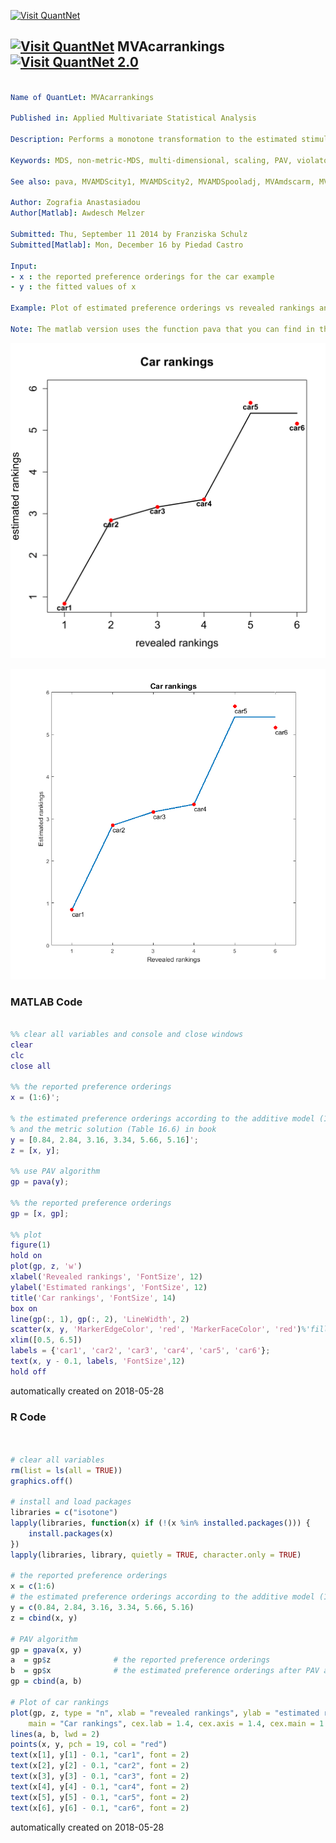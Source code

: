 [<img src="https://github.com/QuantLet/Styleguide-and-FAQ/blob/master/pictures/banner.png" width="888" alt="Visit QuantNet">](http://quantlet.de/)

## [<img src="https://github.com/QuantLet/Styleguide-and-FAQ/blob/master/pictures/qloqo.png" alt="Visit QuantNet">](http://quantlet.de/) **MVAcarrankings** [<img src="https://github.com/QuantLet/Styleguide-and-FAQ/blob/master/pictures/QN2.png" width="60" alt="Visit QuantNet 2.0">](http://quantlet.de/)

```yaml

Name of QuantLet: MVAcarrankings

Published in: Applied Multivariate Statistical Analysis

Description: Performs a monotone transformation to the estimated stimulus utilities of the car example by applying the pool-adjacent-violators (PAV) algorithm.

Keywords: MDS, non-metric-MDS, multi-dimensional, scaling, PAV, violators, Shepard-Kruskal, regression, plot, graphical representation

See also: pava, MVAMDScity1, MVAMDScity2, MVAMDSpooladj, MVAmdscarm, MVAnmdscar1, MVAnmdscar2, MVAnmdscar3, MVAMDSnonmstart, PAVAlgo

Author: Zografia Anastasiadou
Author[Matlab]: Awdesch Melzer

Submitted: Thu, September 11 2014 by Franziska Schulz
Submitted[Matlab]: Mon, December 16 by Piedad Castro

Input: 
- x : the reported preference orderings for the car example
- y : the fitted values of x

Example: Plot of estimated preference orderings vs revealed rankings and PAV fit.

Note: The matlab version uses the function pava that you can find in the quantlet with the same name.

```

![Picture1](MVAcarrankings.png)

![Picture2](MVAcarrankings_matlab.png)

### MATLAB Code
```matlab

%% clear all variables and console and close windows
clear
clc
close all

%% the reported preference orderings
x = (1:6)';

% the estimated preference orderings according to the additive model (16.1) 
% and the metric solution (Table 16.6) in book
y = [0.84, 2.84, 3.16, 3.34, 5.66, 5.16]';
z = [x, y];

%% use PAV algorithm
gp = pava(y);

%% the reported preference orderings
gp = [x, gp];

%% plot
figure(1)
hold on
plot(gp, z, 'w')
xlabel('Revealed rankings', 'FontSize', 12)
ylabel('Estimated rankings', 'FontSize', 12)
title('Car rankings', 'FontSize', 14)
box on
line(gp(:, 1), gp(:, 2), 'LineWidth', 2)
scatter(x, y, 'MarkerEdgeColor', 'red', 'MarkerFaceColor', 'red')%'filled', true)
xlim([0.5, 6.5])
labels = {'car1', 'car2', 'car3', 'car4', 'car5', 'car6'};
text(x, y - 0.1, labels, 'FontSize',12)
hold off

```

automatically created on 2018-05-28

### R Code
```r


# clear all variables
rm(list = ls(all = TRUE))
graphics.off()

# install and load packages
libraries = c("isotone")
lapply(libraries, function(x) if (!(x %in% installed.packages())) {
    install.packages(x)
})
lapply(libraries, library, quietly = TRUE, character.only = TRUE)

# the reported preference orderings
x = c(1:6)
# the estimated preference orderings according to the additive model (16.1) and the metric solution (Table 16.6) in MVA
y = c(0.84, 2.84, 3.16, 3.34, 5.66, 5.16)
z = cbind(x, y)

# PAV algorithm
gp = gpava(x, y)
a  = gp$z              # the reported preference orderings
b  = gp$x              # the estimated preference orderings after PAV algorithm
gp = cbind(a, b)

# Plot of car rankings
plot(gp, z, type = "n", xlab = "revealed rankings", ylab = "estimated rankings", 
    main = "Car rankings", cex.lab = 1.4, cex.axis = 1.4, cex.main = 1.6)
lines(a, b, lwd = 2)
points(x, y, pch = 19, col = "red")
text(x[1], y[1] - 0.1, "car1", font = 2)
text(x[2], y[2] - 0.1, "car2", font = 2)
text(x[3], y[3] - 0.1, "car3", font = 2)
text(x[4], y[4] - 0.1, "car4", font = 2)
text(x[5], y[5] - 0.1, "car5", font = 2)
text(x[6], y[6] - 0.1, "car6", font = 2) 

```

automatically created on 2018-05-28